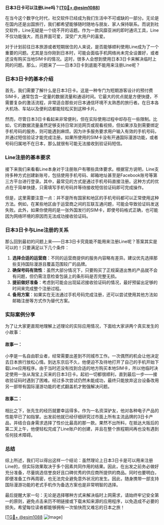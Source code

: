 **日本3日卡可以注册Line吗？[[TG💪+ @esim1088](https://t.me/s/esim1088)]**

在当今这个数字化时代，社交软件已经成为我们生活中不可或缺的一部分。无论是在国内还是出国旅行，我们都希望能够随时随地与朋友、家人保持联系。而说到社交软件，Line无疑是一个绕不开的话题。作为一款风靡亚洲的即时通讯工具，Line不仅功能强大，而且界面可爱，深受广大用户的喜爱。

对于计划前往日本旅游或者短期居住的人来说，是否能够顺利使用Line成为了一个重要的问题。尤其是当你刚到日本时，可能会面临手机网络尚未完全设置好，或者还没有购买当地SIM卡的情况。这时，很多人会想到使用日本3日卡来解决临时上网的问题。那么，问题来了——日本3日卡到底能不能用来注册Line呢？

### 日本3日卡的基本介绍

首先，我们需要了解什么是日本3日卡。这是一种专门为短期游客设计的预付费SIM卡，通常包含一定量的数据流量和通话时间。它最大的优点就是方便快捷，不需要复杂的激活流程，非常适合那些对日本通信环境不太熟悉的旅行者。在日本各大机场、车站以及便利店都能轻松买到这种卡片。

然而，尽管日本3日卡看起来非常便利，但在实际使用过程中却存在一些限制。比如，它的数据流量虽然足够支持日常浏览网页或观看视频，但如果涉及到需要绑定手机号码的服务，则可能遇到麻烦。因为许多服务要求用户输入有效的手机号码，并通过短信验证才能完成注册。如果所使用的SIM卡没有开通国际漫游功能，或者号码归属地不在日本，那么就很有可能无法接收到验证码短信。

### Line注册的基本要求

接下来我们来看看Line本身对于注册账户有哪些具体要求。根据官方说明，Line支持多种方式创建新账号，包括使用手机号码、邮箱地址甚至是Facebook账号等第三方平台进行登录。其中，最常见的方式是通过手机号码直接注册。这种方式的优点在于简单快捷，只需填写手机号码并等待接收短信验证码即可完成操作。

但是，这里需要注意一点：并不是所有国家和地区的手机号码都可以正常使用这种方法。例如，在某些地区由于运营商之间的互联互通问题，可能会导致验证码发送失败。此外，如果你使用的是一张外国发行的SIM卡，即使号码格式正确，也可能因为网络环境的原因而无法成功接收验证码。

### 日本3日卡与Line注册的关系

那么回到最初的问题上来——日本3日卡究竟能不能用来注册Line呢？答案其实是可以的！只要满足以下几个条件：

1. **选择合适的运营商**：不同的运营商提供的服务内容略有差异。建议优先选择那些支持国际漫游且覆盖范围较广的品牌。
2. **确保号码有效性**：虽然大部分情况下，只要购买了正规渠道出售的产品就不会有问题，但仍需注意检查包装上的条形码是否完整无损。
3. **提前做好准备**：考虑到可能会出现延迟接收验证码的情况，最好预留出足够的时间来完成整个注册过程。
4. **备用方案**：如果实在无法通过手机号码完成注册，还可以尝试使用其他方法如邮箱注册等方式作为替代方案。

### 实际案例分享

为了让大家更直观地理解上述理论的实际应用情况，下面给大家讲两个真实发生的小故事：

#### 故事一：
小李是一名自由职业者，经常需要出差到不同城市工作。一次偶然的机会让他决定去日本旅行放松心情。到达东京后不久，他便迫不及待地打开了自己的手机开始下载Line应用程序。由于当时还没有找到合适的地方购买本地SIM卡，所以他临时决定使用一张从淘宝上买来的日本3日卡。起初一切都很顺利，直到最后一步——接收验证码时遇到了困难。经过多次尝试仍然未能成功，最终只能放弃这台设备改用另一部带有国际漫游功能的老式翻盖机才勉强解决问题。

#### 故事二：
相比之下，张先生的经历就要幸运得多。作为一名资深驴友，他对各种电子产品的性能早已了如指掌。出发前他就已经仔细研究过市面上所有主流品牌的3日卡产品，并结合自身需求选择了性价比最高的那一款。果然不出所料，在抵达大阪后的第二天上午，他便轻松完成了Line账户的创建，并且在整个旅程期间再也没有遇到任何技术障碍。

### 总结

综上所述，我们可以得出这样一个结论：虽然理论上日本3日卡是可以用来注册Line的，但实际效果取决于多个因素共同作用的结果。因此，在出发之前务必做好充分准备，尽量挑选信誉良好且口碑优秀的供应商所提供的商品。同时也要明白，即便准备工作再周密，也无法完全避免意外状况的发生。因此，随身携带一部支持国际漫游功能的老式手机作为备选方案也是非常明智的选择。

最后提醒大家一句：无论是选择哪种方式来解决临时上网需求，请始终牢记安全第一的原则，避免点击来历不明链接或下载未知来源的应用程序，以免造成不必要的损失。希望每位读者都能够拥有一次愉快而又难忘的日本之旅！

[[TG💪+ @esim1088](https://t.me/s/esim1088) ![Image](https://i.postimg.cc/4NQfJmqS/Snipaste-2025-05-13-00-14-12.png)]